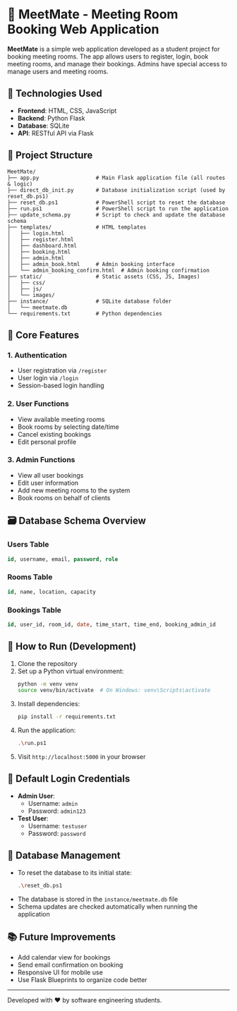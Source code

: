 # 📅 MeetMate - Meeting Room Booking Web Application

**MeetMate** is a simple web application developed as a student project for booking meeting rooms. The app allows users to register, login, book meeting rooms, and manage their bookings. Admins have special access to manage users and meeting rooms.

## 🔧 Technologies Used

- **Frontend**: HTML, CSS, JavaScript
- **Backend**: Python Flask
- **Database**: SQLite
- **API**: RESTful API via Flask

## 📁 Project Structure

```
MeetMate/
├── app.py                  # Main Flask application file (all routes & logic)
├── direct_db_init.py       # Database initialization script (used by reset_db.ps1)
├── reset_db.ps1            # PowerShell script to reset the database
├── run.ps1                 # PowerShell script to run the application
├── update_schema.py        # Script to check and update the database schema
├── templates/              # HTML templates
│   ├── login.html
│   ├── register.html
│   ├── dashboard.html
│   ├── booking.html
│   ├── admin.html
│   ├── admin_book.html     # Admin booking interface
│   └── admin_booking_confirm.html  # Admin booking confirmation
├── static/                 # Static assets (CSS, JS, Images)
│   ├── css/
│   ├── js/
│   └── images/
├── instance/               # SQLite database folder
│   └── meetmate.db
└── requirements.txt        # Python dependencies
```

## 🔑 Core Features

### 1. Authentication
- User registration via `/register`
- User login via `/login`
- Session-based login handling

### 2. User Functions
- View available meeting rooms
- Book rooms by selecting date/time
- Cancel existing bookings
- Edit personal profile

### 3. Admin Functions
- View all user bookings
- Edit user information
- Add new meeting rooms to the system
- Book rooms on behalf of clients

## 🗃️ Database Schema Overview

### Users Table
```sql
id, username, email, password, role
```

### Rooms Table
```sql
id, name, location, capacity
```

### Bookings Table
```sql
id, user_id, room_id, date, time_start, time_end, booking_admin_id
```

## 🚀 How to Run (Development)

1. Clone the repository
2. Set up a Python virtual environment:
   ```bash
   python -m venv venv
   source venv/bin/activate  # On Windows: venv\Scripts\activate
   ```
3. Install dependencies:
   ```bash
   pip install -r requirements.txt
   ```
4. Run the application:
   ```bash
   .\run.ps1
   ```
5. Visit `http://localhost:5000` in your browser

## 📌 Default Login Credentials

- **Admin User**:
  - Username: `admin`
  - Password: `admin123`
- **Test User**:
  - Username: `testuser`
  - Password: `password`

## 💾 Database Management

- To reset the database to its initial state:
  ```bash
  .\reset_db.ps1
  ```
- The database is stored in the `instance/meetmate.db` file
- Schema updates are checked automatically when running the application

## 📚 Future Improvements

- Add calendar view for bookings
- Send email confirmation on booking
- Responsive UI for mobile use
- Use Flask Blueprints to organize code better

---

Developed with ❤️ by software engineering students.
